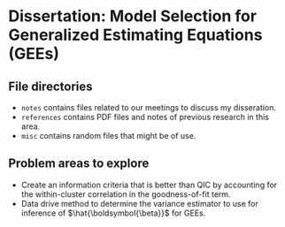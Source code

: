 # Dissertation: Model Selection for Generalized Estimating Equations (GEEs)

## File directories
- `notes` contains files related to our meetings to discuss my disseration.
- `references` contains PDF files and notes of previous research in this area.
- `misc` contains random files that might be of use.

## Problem areas to explore
- Create an information criteria that is better than QIC by accounting for the within-cluster correlation in the goodness-of-fit term.
- Data drive method to determine the variance estimator to use for inference of $\hat{\boldsymbol{\beta}}$ for GEEs.

